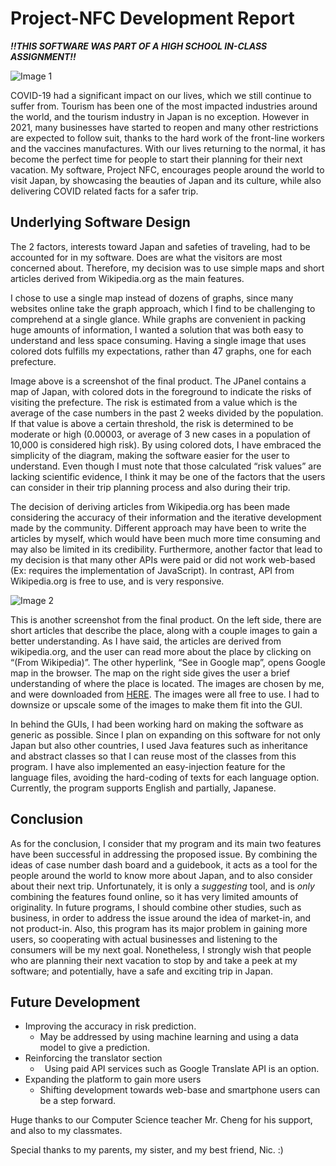 
# Project-NFC Development Report

***!!THIS SOFTWARE WAS PART OF A HIGH SCHOOL IN-CLASS ASSIGNMENT!!***

![Image 1](data/image/README/Image1.png)

COVID-19 had a significant impact on our lives, which we still continue to suffer from. Tourism has been one of the most impacted industries around the world, and the tourism industry in Japan is no exception. However in 2021, many businesses have started to reopen and many other restrictions are expected to follow suit, thanks to the hard work of the front-line workers and the vaccines manufactures. With our lives returning to the normal, it has become the perfect time for people to start their planning for their next vacation. My software, Project NFC, encourages people around the world to visit Japan, by showcasing the beauties of Japan and its culture, while also delivering COVID related facts for a safer trip. 

## Underlying Software Design ##

The 2 factors, interests toward Japan and safeties of traveling, had to be accounted for in my software. Does are what the visitors are most concerned about. Therefore, my decision was to use simple maps and short articles derived from Wikipedia.org as the main features. 

I chose to use a single map instead of dozens of graphs, since many websites online take the graph approach, which I find to be challenging to comprehend at a single glance. While graphs are convenient in packing huge amounts of information, I wanted a solution that was both easy to understand and less space consuming. Having a single image that uses colored dots fulfills my expectations, rather than 47 graphs, one for each prefecture. 

Image above is a screenshot of the final product. The JPanel contains a map of Japan, with colored dots in the foreground to indicate the risks of visiting the prefecture. The risk is estimated from a value which is the average of the case numbers in the past 2 weeks divided by the population. If that value is above a certain threshold, the risk is determined to be moderate or high (0.00003, or average of 3 new cases in a population of 10,000 is considered high risk). By using colored dots, I have embraced the simplicity of the diagram, making the software easier for the user to understand. Even though I must note that those calculated “risk values” are lacking scientific evidence, I think it may be one of the factors that the users can consider in their trip planning process and also during their trip. 

The decision of deriving articles from Wikipedia.org has been made considering the accuracy of their information and the iterative development made by the community. Different approach may have been to write the articles by myself, which would have been much more time consuming and may also be limited in its credibility. Furthermore, another factor that lead to my decision is that many other APIs were paid or did not work web-based (Ex: requires the implementation of JavaScript). In contrast, API from Wikipedia.org is free to use, and is very responsive. 



![Image 2](data/image/README/Image2.png)

This is another screenshot from the final product. On the left side, there are short articles that describe the place, along with a couple images to gain a better understanding. As I have said, the articles are derived from wikipedia.org, and the user can read more about the place by clicking on “(From Wikipedia)”. The other hyperlink, “See in Google map”, opens Google map in the browser. The map on the right side gives the user a brief understanding of where the place is located. The images are chosen by me, and were downloaded from [HERE](https://www.photo-ac.com/). The images were all free to use. I had to downsize or upscale some of the images to make them fit into the GUI.

In behind the GUIs, I had been working hard on making the software as generic as possible. Since I plan on expanding on this software for not only Japan but also other countries, I used Java features such as inheritance and abstract classes so that I can reuse most of the classes from this program. I have also implemented an easy-injection feature for the language files, avoiding the hard-coding of texts for each language option. Currently, the program supports English and partially, Japanese. 

## Conclusion ##

As for the conclusion, I consider that my program and its main two features have been successful in addressing the proposed issue. By combining the ideas of case number dash board and a guidebook, it acts as a tool for the people around the world to know more about Japan, and to also consider about their next trip. Unfortunately, it is only a *suggesting* tool, and is *only* combining the features found online, so it has very limited amounts of originality. In future programs, I should combine other studies, such as business, in order to address the issue around the idea of market-in, and not product-in. Also, this program has its major problem in gaining more users, so cooperating with actual businesses and listening to the consumers will be my next goal. Nonetheless, I strongly wish that people who are planning their next vacation to stop by and take a peek at my software; and potentially, have a safe and exciting trip in Japan.

## Future Development ##

- Improving the accuracy in risk prediction.
  - May be addressed by using machine learning and using a data model to give a prediction. 
- Reinforcing the translator section
  - ` `Using paid API services such as Google Translate API is an option.
- Expanding the platform to gain more users
  - Shifting development towards web-base and smartphone users can be a step forward. 

Huge thanks to our Computer Science teacher Mr. Cheng for his support, and also to my classmates.

Special thanks to my parents, my sister, and my best friend, Nic. :)


